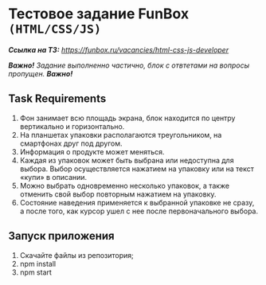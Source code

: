 # Тестовое задание FunBox `(HTML/CSS/JS)`

***Ссылка на ТЗ:*** *https://funbox.ru/vacancies/html-css-js-developer*

***Важно!***  *Задание выполненно частично, блок с отвтетами на вопросы пропущен.* ***Важно!***

## Task Requirements
1. Фон занимает всю площадь экрана, блок находится по центру вертикально и горизонтально.
2. На планшетах упаковки располагаются треугольником, на смартфонах друг под другом.
3. Информация о продукте может меняться.
4. Каждая из упаковок может быть выбрана или недоступна для выбора. Выбор осуществляется нажатием на упаковку или на текст «купи» в описании.
5. Можно выбрать одновременно несколько упаковок, а также отменить свой выбор повторным нажатием на упаковку.
6. Состояние наведения применяется к выбранной упаковке не сразу, а после того, как курсор ушел с нее после первоначального выбора.
## Запуск приложения
1. Скачайте файлы из репозитория;
2. npm install
3. npm start
